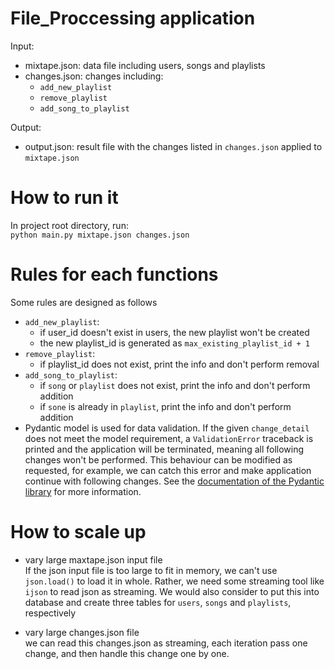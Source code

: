 File_Proccessing application
===================
Input: 
- mixtape.json: data file including users, songs and playlists
- changes.json: changes including:
    - `add_new_playlist`
    - `remove_playlist`
    - `add_song_to_playlist`

Output:
- output.json: result file with the changes listed in `changes.json` applied to `mixtape.json`

# How to run it

In project root directory, run:  
`python main.py mixtape.json changes.json`

# Rules for each functions

Some rules are designed as follows

- `add_new_playlist`:
    - if user_id doesn't exist in users, the new playlist won't be created
    - the new playlist_id is generated as `max_existing_playlist_id + 1`
- `remove_playlist`:
    - if playlist_id does not exist, print the info and don't perform removal
- `add_song_to_playlist`:
    - if `song` or `playlist` does not exist, print the info and don't perform addition
    - if `sone` is already in `playlist`, print the info and don't perform addition
- Pydantic model is used for data validation. If the given `change_detail` does not meet the model requirement,
  a `ValidationError` traceback is printed and the application will be terminated, meaning all following changes won't
  be performed. This behaviour can be modified as requested, for example, we can catch this error and make application
  continue with following changes.
  See the [documentation of the Pydantic library](https://pydantic-docs.helpmanual.io/) for more information. 

# How to scale up
- vary large maxtape.json input file  
  If the json input file is too large to fit in memory, we can't use `json.load()` to load it in whole. Rather, we need
  some streaming tool like `ijson` to read json as streaming. 
  We would also consider to put this into database and create three tables for `users`, `songs` and `playlists`, respectively 
  
- vary large changes.json file  
  we can read this changes.json as streaming, each iteration pass one change, and then handle this change one by one.